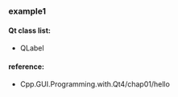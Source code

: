 ### example1

#### Qt class list:
- QLabel

#### reference: 
- Cpp.GUI.Programming.with.Qt4/chap01/hello
